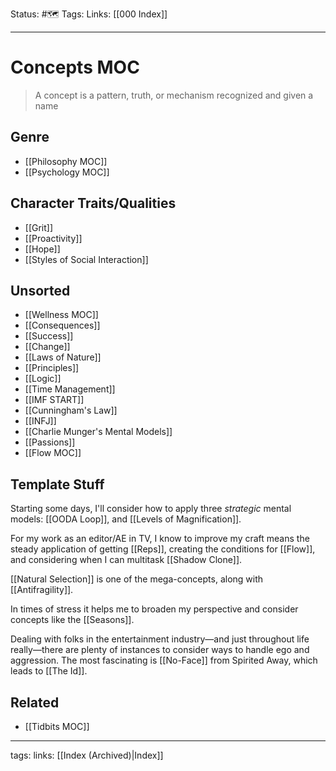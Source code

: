 Status: #🗺️ 
Tags:
Links: [[000 Index]]
___
# Concepts MOC
> A concept is a pattern, truth, or mechanism recognized and given a name
## Genre
- [[Philosophy MOC]]
- [[Psychology MOC]]
## Character Traits/Qualities
- [[Grit]]
- [[Proactivity]]
- [[Hope]]
- [[Styles of Social Interaction]]

## Unsorted
- [[Wellness MOC]]
- [[Consequences]]
- [[Success]]
- [[Change]]
- [[Laws of Nature]]
- [[Principles]]
- [[Logic]]
- [[Time Management]]
- [[IMF START]]
- [[Cunningham's Law]]
- [[INFJ]]
- [[Charlie Munger's Mental Models]]
- [[Passions]]
- [[Flow MOC]]
## Template Stuff
Starting some days, I'll consider how to apply three *strategic* mental models: [[OODA Loop]], and [[Levels of Magnification]].

For my work as an editor/AE in TV, I know to improve my craft means the steady application of getting [[Reps]], creating the conditions for [[Flow]], and considering when I can multitask [[Shadow Clone]]. 

[[Natural Selection]] is one of the mega-concepts, along with [[Antifragility]].

In times of stress it helps me to broaden my perspective and consider concepts like the [[Seasons]].

Dealing with folks in the entertainment industry—and just throughout life really—there are plenty of instances to consider ways to handle ego and aggression. The most fascinating is [[No-Face]] from Spirited Away, which leads to [[The Id]].

## Related
- [[Tidbits MOC]]
---
tags:
links: [[Index (Archived)|Index]]